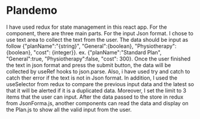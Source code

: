 # Plandemo
I have used redux for state management in this react app. For the component, there are three main parts.
For the input Json format. I chose to use text area to collect the text from the user. The data should be input as follow  {"planName":"{string}", "General":{boolean}, "Physiotherapy":{boolean}, "cost": {integer}}. ex.
{"planName":"Standard Plan", "General":true, "Physiotherapy":false, "cost": 300}. 
Once the user finished the text in json format and press the submit button, the data will be collected by useRef hooks to json.parse. Also, i have used try and catch to catch ther error if the text is not in Json format.
In addition, I used the useSelector from redux to compare the previous input data and the latest so that it will be alerted if it is a duplicated data. Moreover, I set the limit
to 3 items that the user can input. After the data passed to the store in redux from JsonForma.js, another components can read the data and display on the Plan.js to show all the valid input from the user.
